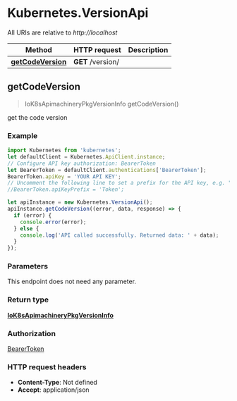 # Kubernetes.VersionApi

All URIs are relative to *http://localhost*

Method | HTTP request | Description
------------- | ------------- | -------------
[**getCodeVersion**](VersionApi.md#getCodeVersion) | **GET** /version/ | 



## getCodeVersion

> IoK8sApimachineryPkgVersionInfo getCodeVersion()



get the code version

### Example

```javascript
import Kubernetes from 'kubernetes';
let defaultClient = Kubernetes.ApiClient.instance;
// Configure API key authorization: BearerToken
let BearerToken = defaultClient.authentications['BearerToken'];
BearerToken.apiKey = 'YOUR API KEY';
// Uncomment the following line to set a prefix for the API key, e.g. "Token" (defaults to null)
//BearerToken.apiKeyPrefix = 'Token';

let apiInstance = new Kubernetes.VersionApi();
apiInstance.getCodeVersion((error, data, response) => {
  if (error) {
    console.error(error);
  } else {
    console.log('API called successfully. Returned data: ' + data);
  }
});
```

### Parameters

This endpoint does not need any parameter.

### Return type

[**IoK8sApimachineryPkgVersionInfo**](IoK8sApimachineryPkgVersionInfo.md)

### Authorization

[BearerToken](../README.md#BearerToken)

### HTTP request headers

- **Content-Type**: Not defined
- **Accept**: application/json

